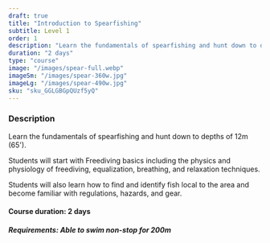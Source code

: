 ```yaml
---
draft: true
title: "Introduction to Spearfishing"
subtitle: Level 1
order: 1
description: "Learn the fundamentals of spearfishing and hunt down to depths of 12m (40'). Topics include physics and physiology of freediving, equalization, breathing, relaxation, and safety techniques. You will also learn how to find and identify fish local to the area."
duration: "2 days"
type: "course"
image: "/images/spear-full.webp"
imageSm: "/images/spear-360w.jpg"
imageLg: "/images/spear-490w.jpg"
sku: "sku_GGLGBGpQUzf5yQ"
---
```


### Description
Learn the fundamentals of spearfishing and hunt down to depths of 12m (65'). 

Students will start with Freediving basics including the physics and physiology of freediving, equalization, breathing, and relaxation techniques. 

Students will also learn how to find and identify fish local to the area and become familiar with regulations, hazards, and gear.

#### Course duration: 2 days

##### ***Requirements***: Able to swim non-stop for 200m
